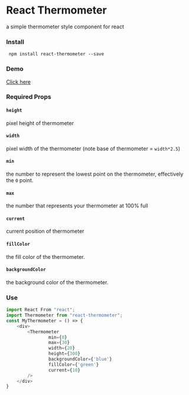 # React Thermometer

a simple thermometer style component for react

### Install
` npm install react-thermometer --save`

### Demo 
<a href="http://conorhastings.com/react-thermometer/demo/index.html">Click here</a>

### Required Props

#### `height`
pixel height of thermometer

#### `width`
pixel width of the thermometer (note base of thermometer = `width*2.5`)

#### `min`
the number to represent the lowest point on the thermometer, effectively the `0` point.

#### `max`
the number that represents your thermometer at 100% full

#### `current`
current position of thermometer

#### `fillColor`
the fill color of the thermometer.

#### `backgroundColor`
the background color of the thermometer.

### Use

```js
import React From "react";
import Thermometer from "react-thermometer";
const MyThermometer = () => {
	<div>
		<Thermometer
				min={0}
				max={30}
				width={20}
				height={300}
				backgroundColor={'blue'}
				fillColor={'green'}
				current={10}
		/>
	</div>	
}
```